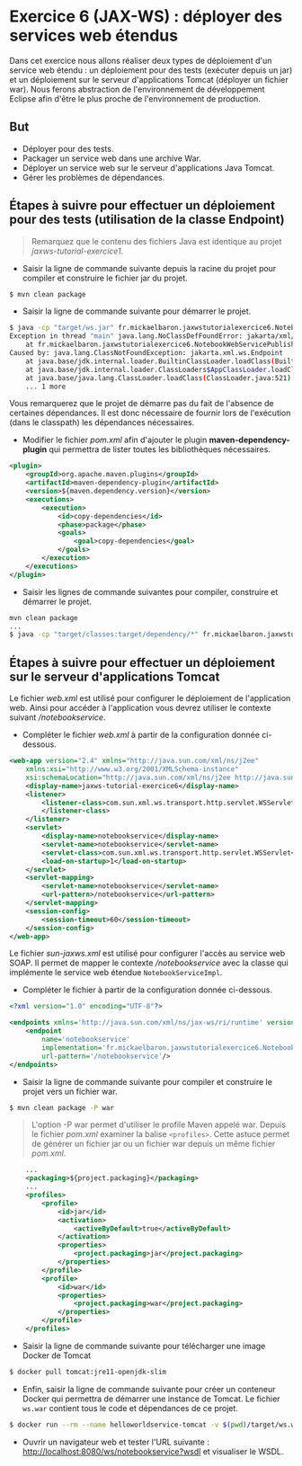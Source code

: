 # Exercice 6 (JAX-WS) : déployer des services web étendus

Dans cet exercice nous allons réaliser deux types de déploiement d'un service web étendu : un déploiement pour des tests (exécuter depuis un jar) et un déploiement sur le serveur d'applications Tomcat (déployer un fichier war). Nous ferons abstraction de l'environnement de développement Eclipse afin d'être le plus proche de l'environnement de production.

## But

* Déployer pour des tests.
* Packager un service web dans une archive War.
* Déployer un service web sur le serveur d'applications Java Tomcat.
* Gérer les problèmes de dépendances.

## Étapes à suivre pour effectuer un déploiement pour des tests (utilisation de la classe Endpoint)

> Remarquez que le contenu des fichiers Java est identique au projet *jaxws-tutorial-exercice1*.

* Saisir la ligne de commande suivante depuis la racine du projet pour compiler et construire le fichier jar du projet.

```bash
$ mvn clean package
```

* Saisir la ligne de commande suivante pour démarrer le projet.

```bash
$ java -cp "target/ws.jar" fr.mickaelbaron.jaxwstutorialexercice6.NotebookWebServicePublisher
Exception in thread "main" java.lang.NoClassDefFoundError: jakarta/xml/ws/Endpoint
	at fr.mickaelbaron.jaxwstutorialexercice6.NotebookWebServicePublisher.main(NotebookWebServicePublisher.java:10)
Caused by: java.lang.ClassNotFoundException: jakarta.xml.ws.Endpoint
	at java.base/jdk.internal.loader.BuiltinClassLoader.loadClass(BuiltinClassLoader.java:583)
	at java.base/jdk.internal.loader.ClassLoaders$AppClassLoader.loadClass(ClassLoaders.java:178)
	at java.base/java.lang.ClassLoader.loadClass(ClassLoader.java:521)
	... 1 more
```

Vous remarquerez que le projet de démarre pas du fait de l'absence de certaines dépendances. Il est donc nécessaire de fournir lors de l'exécution (dans le classpath) les dépendances nécessaires.

* Modifier le fichier _pom.xml_ afin d'ajouter le plugin **maven-dependency-plugin** qui permettra de lister toutes les bibliothèques nécessaires.

```xml
<plugin>
    <groupId>org.apache.maven.plugins</groupId>
    <artifactId>maven-dependency-plugin</artifactId>
    <version>${maven.dependency.version}</version>
    <executions>
        <execution>
            <id>copy-dependencies</id>
            <phase>package</phase>
            <goals>
                <goal>copy-dependencies</goal>
            </goals>
        </execution>
    </executions>
</plugin>
```

* Saisir les lignes de commande suivantes pour compiler, construire et démarrer le projet.

```bash
mvn clean package
...
$ java -cp "target/classes:target/dependency/*" fr.mickaelbaron.jaxwstutorialexercice6.NotebookWebServicePublisher
```

## Étapes à suivre pour effectuer un déploiement sur le serveur d'applications Tomcat

Le fichier _web.xml_ est utilisé pour configurer le déploiement de l'application web. Ainsi pour accéder à l'application vous devrez utiliser le contexte suivant _/notebookservice_.

* Compléter le fichier _web.xml_ à partir de la configuration donnée ci-dessous.

```xml
<web-app version="2.4" xmlns="http://java.sun.com/xml/ns/j2ee"
	xmlns:xsi="http://www.w3.org/2001/XMLSchema-instance"
	xsi:schemaLocation="http://java.sun.com/xml/ns/j2ee http://java.sun.com/xml/ns/j2ee/web-app_2_4.xsd">
	<display-name>jaxws-tutorial-exercice6</display-name>
	<listener>
		<listener-class>com.sun.xml.ws.transport.http.servlet.WSServletContextListener
		</listener-class>
	</listener>
	<servlet>
		<display-name>notebookservice</display-name>
		<servlet-name>notebookservice</servlet-name>
		<servlet-class>com.sun.xml.ws.transport.http.servlet.WSServlet</servlet-class>
		<load-on-startup>1</load-on-startup>
	</servlet>
	<servlet-mapping>
		<servlet-name>notebookservice</servlet-name>
		<url-pattern>/notebookservice</url-pattern>
	</servlet-mapping>
	<session-config>
		<session-timeout>60</session-timeout>
	</session-config>
</web-app>
```

Le fichier _sun-jaxws.xml_ est utilisé pour configurer l'accès au service web SOAP. Il permet de mapper le contexte */notebookservice* avec la classe qui implémente le service web étendue `NotebookServiceImpl`.

* Compléter le fichier à partir de la configuration donnée ci-dessous.

```xml
<?xml version="1.0" encoding="UTF-8"?>

<endpoints xmlns='http://java.sun.com/xml/ns/jax-ws/ri/runtime' version='2.0'>
    <endpoint
        name='notebookservice'
        implementation='fr.mickaelbaron.jaxwstutorialexercice6.NotebookServiceImpl'
        url-pattern='/notebookservice'/>
</endpoints>
```

* Saisir la ligne de commande suivante pour compiler et construire le projet vers un fichier war.

```bash
$ mvn clean package -P war
```

> L'option -P war permet d'utiliser le profile Maven appelé war. Depuis le fichier _pom.xml_ examiner la balise `<profiles>`. Cette astuce permet de générer un fichier jar ou un fichier war depuis un même fichier _pom.xml_.

```xml
    ...
    <packaging>${project.packaging}</packaging>
    ...
    <profiles>
        <profile>
            <id>jar</id>
            <activation>
                <activeByDefault>true</activeByDefault>
            </activation>
            <properties>
                <project.packaging>jar</project.packaging>
            </properties>
        </profile>
        <profile>
            <id>war</id>
            <properties>
                <project.packaging>war</project.packaging>
            </properties>
        </profile>
    </profiles>
```

* Saisir la ligne de commande suivante pour télécharger une image Docker de Tomcat

```bash
$ docker pull tomcat:jre11-openjdk-slim
```

* Enfin, saisir la ligne de commande suivante pour créer un conteneur Docker qui permettra de démarrer une instance de Tomcat. Le fichier `ws.war` contient tous le code et dépendances de ce projet. 

```bash
$ docker run --rm --name helloworldservice-tomcat -v $(pwd)/target/ws.war:/usr/local/tomcat/webapps/ws.war -it -p 8080:8080 tomcat:jre11-openjdk-slim
```

* Ouvrir un navigateur web et tester l'URL suivante : <http://localhost:8080/ws/notebookservice?wsdl> et visualiser le WSDL.
